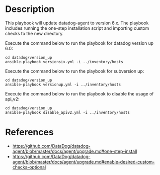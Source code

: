 # Description
This playbook will update datadog-agent to version 6.x. The playbook includes running the one-step installation script and importing custom checks to the new directory. 

Execute the command below to run the playbook for datadog version up 6.0:
```
cd datadog/version_up
ansible-playbook versionsix.yml -i ../inventory/hosts
```
Execute the command below to run the playbook for subversion up:
```
cd datadog/version_up
ansible-playbook versionup.yml -i ../inventory/hosts
```
Execute the command below to run the playbook to disable the usage of api_v2:
```
cd datadog/version_up
ansible-playbook disable_apiv2.yml -i ../inventory/hosts
```

# References
* https://github.com/DataDog/datadog-agent/blob/master/docs/agent/upgrade.md#one-step-install
* https://github.com/DataDog/datadog-agent/blob/master/docs/agent/upgrade.md#enable-desired-custom-checks-optional
